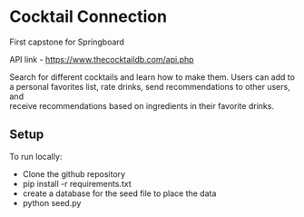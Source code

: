 # Cocktail Connection
First capstone for Springboard  

API link - https://www.thecocktaildb.com/api.php  

Search for different cocktails and learn how to make them. Users can add to  
a personal favorites list, rate drinks, send recommendations to other users, and  
receive recommendations based on ingredients in their favorite drinks.  

## Setup  

To run locally:  
- Clone the github repository  
- pip install -r requirements.txt  
- create a database for the seed file to place the data  
- python seed.py



